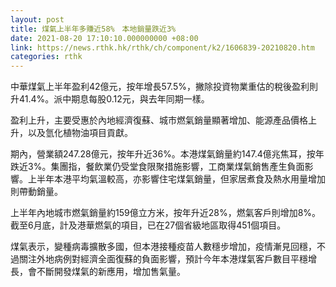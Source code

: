 ```yaml
---
layout: post
title: 煤氣上半年多賺近58%　本地銷量跌近3%
date: 2021-08-20 17:10:10.000000000 +08:00
link: https://news.rthk.hk/rthk/ch/component/k2/1606839-20210820.htm
categories: rthk
---
```


中華煤氣上半年盈利42億元，按年增長57.5%，撇除投資物業重估的稅後盈利則升41.4%。派中期息每股0.12元，與去年同期一樣。

盈利上升，主要受惠於內地經濟復蘇、城市燃氣銷量顯著增加、能源產品價格上升，以及氫化植物油項目貢獻。

期內，營業額247.28億元，按年升近36%。本港煤氣銷量約147.4億兆焦耳，按年跌近3%。集團指，餐飲業仍受堂食限聚措施影響，工商業煤氣銷售產生負面影響。上半年本港平均氣溫較高，亦影響住宅煤氣銷量，但家居煮食及熱水用量增加則帶動銷量。

上半年內地城市燃氣銷量約159億立方米，按年升近28%，燃氣客戶則增加8%。截至6月底，計及港華燃氣的項目，已在27個省級地區取得451個項目。

煤氣表示，變種病毒擴散多國，但本港接種疫苗人數穩步增加，疫情漸見回穩，不過關注外地病例對經濟全面復蘇的負面影響，預計今年本港煤氣客戶數目平穩增長，會不斷開發煤氣的新應用，增加售氣量。
